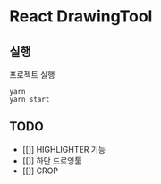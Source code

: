 # React DrawingTool

## 실행

프로젝트 실행

```
yarn
yarn start
```

## TODO

- [[]] HIGHLIGHTER 기능
- [[]] 하단 드로잉툴
- [[]] CROP
